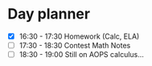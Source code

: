 # Day planner

- [x] 16:30 - 17:30 Homework (Calc, ELA)
- [ ] 17:30 - 18:30 Contest Math Notes
- [ ] 18:30 - 19:00 Still on AOPS calculus...
